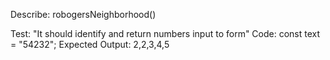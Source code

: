 Describe: robogersNeighborhood()

<!--Test One-->

Test: "It should identify and return numbers input to form"
Code:
const text = "54232";
Expected Output: 2,2,3,4,5

<!--Test Two-->

